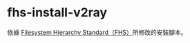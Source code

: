 # fhs-install-v2ray

依據 [Filesystem Hierarchy Standard（FHS）](https://wiki.linuxfoundation.org/lsb/fhs)所修改的安裝腳本。
